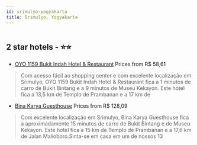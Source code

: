 ```yaml
---
id: srimulyo-yogyakarta
title: Srimulyo, Yogyakarta
---
```


<center><img src="https://i.travelapi.com/hotels/39000000/38960000/38954500/38954458/3611ea72_z.jpg" alt="" /></center>


##  2 star hotels - ⭐️⭐️

-    [OYO 1159 Bukit Indah Hotel & Restaurant](https://www.hurb.com/br/aud/https://www.hurb.com/br/hotels/srimulyo/oyo-1159-bukit-indah-hotel-restaurant-HT-C191?cmp=18055) Prices from R$ 58,61
   > Com acesso fácil ao shopping center e com excelente localização em Srimulyo, OYO 1159 Bukit Indah Hotel & Restaurant fica a 1 minutos de carro de Bukit Bintang e a 9 minutos de Museu Kekayon.  Este hotel fica a 13,5 km de Templo de Prambanan e a 17 km de 
-    [Bina Karya Guesthouse](https://www.hurb.com/br/aud/https://www.hurb.com/br/hotels/srimulyo/bina-karya-guesthouse-HT-U4H5?cmp=18055) Prices from R$ 128,09
   > Com excelente localização em Srimulyo, Bina Karya Guesthouse fica a aproximadamente 15 minutos de carro de Bukit Bintang e de Museu Kekayon.  Este hotel fica a 15 km de Templo de Prambanan e a 17,6 km de Jalan Malioboro.Sinta-se em casa em um de nossos 13
